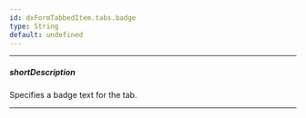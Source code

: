 ```yaml
---
id: dxFormTabbedItem.tabs.badge
type: String
default: undefined
---
```

---
##### shortDescription
Specifies a badge text for the tab.

---
